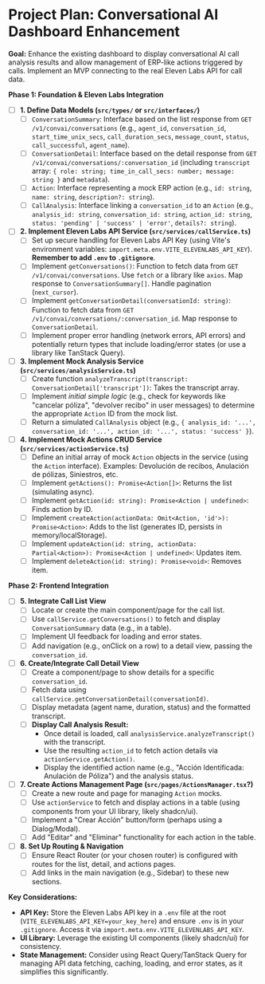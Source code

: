 # Project Plan: Conversational AI Dashboard Enhancement

**Goal:** Enhance the existing dashboard to display conversational AI call analysis results and allow management of ERP-like actions triggered by calls. Implement an MVP connecting to the real Eleven Labs API for call data.

**Phase 1: Foundation & Eleven Labs Integration**

*   [ ] **1. Define Data Models (`src/types/` or `src/interfaces/`)**
    *   [ ] `ConversationSummary`: Interface based on the list response from `GET /v1/convai/conversations` (e.g., `agent_id`, `conversation_id`, `start_time_unix_secs`, `call_duration_secs`, `message_count`, `status`, `call_successful`, `agent_name`).
    *   [ ] `ConversationDetail`: Interface based on the detail response from `GET /v1/convai/conversations/:conversation_id` (including `transcript` array: `{ role: string; time_in_call_secs: number; message: string }` and `metadata`).
    *   [ ] `Action`: Interface representing a mock ERP action (e.g., `id: string`, `name: string`, `description?: string`).
    *   [ ] `CallAnalysis`: Interface linking a `conversation_id` to an `Action` (e.g., `analysis_id: string`, `conversation_id: string`, `action_id: string`, `status: 'pending' | 'success' | 'error'`, `details?: string`).
*   [ ] **2. Implement Eleven Labs API Service (`src/services/callService.ts`)**
    *   [ ] Set up secure handling for Eleven Labs API Key (using Vite's environment variables: `import.meta.env.VITE_ELEVENLABS_API_KEY`). **Remember to add `.env` to `.gitignore`**.
    *   [ ] Implement `getConversations()`: Function to fetch data from `GET /v1/convai/conversations`. Use `fetch` or a library like `axios`. Map response to `ConversationSummary[]`. Handle pagination (`next_cursor`).
    *   [ ] Implement `getConversationDetail(conversationId: string)`: Function to fetch data from `GET /v1/convai/conversations/:conversation_id`. Map response to `ConversationDetail`.
    *   [ ] Implement proper error handling (network errors, API errors) and potentially return types that include loading/error states (or use a library like TanStack Query).
*   [ ] **3. Implement Mock Analysis Service (`src/services/analysisService.ts`)**
    *   [ ] Create function `analyzeTranscript(transcript: ConversationDetail['transcript'])`: Takes the transcript array.
    *   [ ] Implement *initial simple logic* (e.g., check for keywords like "cancelar póliza", "devolver recibo" in user messages) to determine the appropriate `Action` ID from the mock list.
    *   [ ] Return a simulated `CallAnalysis` object (e.g., `{ analysis_id: '...', conversation_id: '...', action_id: '...', status: 'success' }`).
*   [ ] **4. Implement Mock Actions CRUD Service (`src/services/actionService.ts`)**
    *   [ ] Define an initial array of mock `Action` objects in the service (using the `Action` interface). Examples: Devolución de recibos, Anulación de pólizas, Siniestros, etc.
    *   [ ] Implement `getActions(): Promise<Action[]>`: Returns the list (simulating async).
    *   [ ] Implement `getAction(id: string): Promise<Action | undefined>`: Finds action by ID.
    *   [ ] Implement `createAction(actionData: Omit<Action, 'id'>): Promise<Action>`: Adds to the list (generates ID, persists in memory/localStorage).
    *   [ ] Implement `updateAction(id: string, actionData: Partial<Action>): Promise<Action | undefined>`: Updates item.
    *   [ ] Implement `deleteAction(id: string): Promise<void>`: Removes item.

**Phase 2: Frontend Integration**

*   [ ] **5. Integrate Call List View**
    *   [ ] Locate or create the main component/page for the call list.
    *   [ ] Use `callService.getConversations()` to fetch and display `ConversationSummary` data (e.g., in a table).
    *   [ ] Implement UI feedback for loading and error states.
    *   [ ] Add navigation (e.g., onClick on a row) to a detail view, passing the `conversation_id`.
*   [ ] **6. Create/Integrate Call Detail View**
    *   [ ] Create a component/page to show details for a specific `conversation_id`.
    *   [ ] Fetch data using `callService.getConversationDetail(conversationId)`.
    *   [ ] Display metadata (agent name, duration, status) and the formatted transcript.
    *   [ ] **Display Call Analysis Result:**
        *   Once detail is loaded, call `analysisService.analyzeTranscript()` with the transcript.
        *   Use the resulting `action_id` to fetch action details via `actionService.getAction()`.
        *   Display the identified action name (e.g., "Acción Identificada: Anulación de Póliza") and the analysis status.
*   [ ] **7. Create Actions Management Page (`src/pages/ActionsManager.tsx`?)**
    *   [ ] Create a new route and page for managing `Action` mocks.
    *   [ ] Use `actionService` to fetch and display actions in a table (using components from your UI library, likely shadcn/ui).
    *   [ ] Implement a "Crear Acción" button/form (perhaps using a Dialog/Modal).
    *   [ ] Add "Editar" and "Eliminar" functionality for each action in the table.
*   [ ] **8. Set Up Routing & Navigation**
    *   [ ] Ensure React Router (or your chosen router) is configured with routes for the list, detail, and actions pages.
    *   [ ] Add links in the main navigation (e.g., Sidebar) to these new sections.

**Key Considerations:**

*   **API Key:** Store the Eleven Labs API key in a `.env` file at the root (`VITE_ELEVENLABS_API_KEY=your_key_here`) and ensure `.env` is in your `.gitignore`. Access it via `import.meta.env.VITE_ELEVENLABS_API_KEY`.
*   **UI Library:** Leverage the existing UI components (likely shadcn/ui) for consistency.
*   **State Management:** Consider using React Query/TanStack Query for managing API data fetching, caching, loading, and error states, as it simplifies this significantly. 